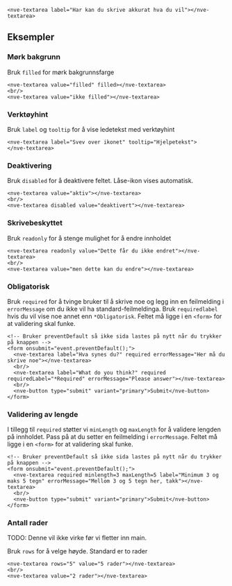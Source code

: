 ```html:preview
<nve-textarea label="Har kan du skrive akkurat hva du vil"></nve-textarea>
```

## Eksempler

### Mørk bakgrunn

Bruk `filled` for mørk bakgrunnsfarge

```html:preview
<nve-textarea value="filled" filled></nve-textarea>
<br/>
<nve-textarea value="ikke filled"></nve-textarea>
```

### Verktøyhint

Bruk `label` og `tooltip` for å vise ledetekst med verktøyhint

```html:preview
<nve-textarea label="Svev over ikonet" tooltip="Hjelpetekst">
</nve-textarea>
```

### Deaktivering

Bruk `disabled` for å deaktivere feltet. Låse-ikon vises automatisk.

```html:preview
<nve-textarea value="aktiv"></nve-textarea>
<br/>
<nve-textarea disabled value="deaktivert"></nve-textarea>
```

### Skrivebeskyttet

Bruk `readonly` for å stenge mulighet for å endre innholdet

```html:preview
<nve-textarea readonly value="Dette får du ikke endret"></nve-textarea>
<br/>
<nve-textarea value="men dette kan du endre"></nve-textarea>
```

### Obligatorisk

Bruk `required` for å tvinge bruker til å skrive noe og legg inn en feilmelding i `errorMessage` om du ikke vil ha standard-feilmeldinga.
Bruk `requiredlabel` hvis du vil vise noe annet enn `*Obligatorisk`. Feltet må ligge i en `<form>` for at validering skal funke.

```html:preview
<!-- Bruker preventDefault så ikke sida lastes på nytt når du trykker på knappen -->
<form onsubmit="event.preventDefault();">
  <nve-textarea label="Hva synes du?" required errorMessage="Her må du skrive noe"></nve-textarea>
  <br/>
  <nve-textarea label="What do you think?" required requiredLabel="*Required" errorMessage="Please answer"></nve-textarea>
  <br/>
  <nve-button type="submit" variant="primary">Submit</nve-button>
</form>
```

### Validering av lengde

I tillegg til `required` støtter vi `minLength` og `maxLength` for å validere lengden på innholdet. Pass på at du setter en feilmelding i `errorMessage`.
Feltet må ligge i en `<form>` for at validering skal funke.

```html:preview
<!-- Bruker preventDefault så ikke sida lastes på nytt når du trykker på knappen -->
<form onsubmit="event.preventDefault();">
  <nve-textarea required minlength=3 maxLength=5 label="Minimum 3 og maks 5 tegn" errorMessage="Mellom 3 og 5 tegn her, takk"></nve-textarea>
  <br/>
  <nve-button type="submit" variant="primary">Submit</nve-button>
</form>
```

### Antall rader

TODO: Denne vil ikke virke før vi fletter inn main.

Bruk `rows` for å velge høyde. Standard er to rader

```html:preview
<nve-textarea rows="5" value="5 rader"></nve-textarea>
<br/>
<nve-textarea value="2 rader"></nve-textarea>
```
